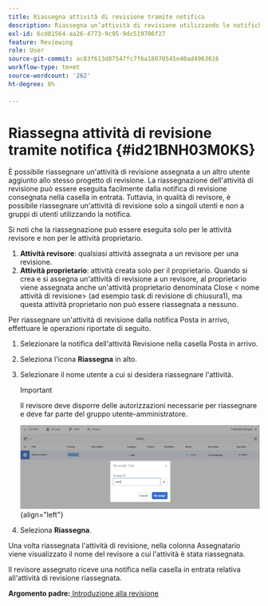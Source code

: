 ```yaml
---
title: Riassegna attività di revisione tramite notifica
description: Riassegna un’attività di revisione utilizzando le notifiche in AEM Guides. Scopri come riassegnare un’attività revisore dalla notifica nella casella in entrata.
exl-id: 6cd01564-aa26-4773-9c95-9dc519706f27
feature: Reviewing
role: User
source-git-commit: ac83f613d87547fc7f6a18070545e40ad4963616
workflow-type: tm+mt
source-wordcount: '262'
ht-degree: 0%

---
```


# Riassegna attività di revisione tramite notifica {#id21BNH03M0KS}

È possibile riassegnare un&#39;attività di revisione assegnata a un altro utente aggiunto allo stesso progetto di revisione. La riassegnazione dell&#39;attività di revisione può essere eseguita facilmente dalla notifica di revisione consegnata nella casella in entrata. Tuttavia, in qualità di revisore, è possibile riassegnare un&#39;attività di revisione solo a singoli utenti e non a gruppi di utenti utilizzando la notifica.

Si noti che la riassegnazione può essere eseguita solo per le attività revisore e non per le attività proprietario.

1. **Attività revisore**: qualsiasi attività assegnata a un revisore per una revisione.
1. **Attività proprietario**: attività creata solo per il proprietario. Quando si crea e si assegna un&#39;attività di revisione a un revisore, al proprietario viene assegnata anche un&#39;attività proprietario denominata Close &lt; nome attività di revisione\> \(ad esempio task di revisione di chiusura1\), ma questa attività proprietario non può essere riassegnata a nessuno.

Per riassegnare un&#39;attività di revisione dalla notifica Posta in arrivo, effettuare le operazioni riportate di seguito.

1. Selezionare la notifica dell&#39;attività Revisione nella casella Posta in arrivo.
1. Seleziona l&#39;icona **Riassegna** in alto.
1. Selezionare il nome utente a cui si desidera riassegnare l&#39;attività.

   >[!IMPORTANT]
   >
   > Il revisore deve disporre delle autorizzazioni necessarie per riassegnare e deve far parte del gruppo utente-amministratore.

   ![](images/reassign-user-inbox.png){align="left"}

1. Seleziona **Riassegna**.

Una volta riassegnata l&#39;attività di revisione, nella colonna Assegnatario viene visualizzato il nome del revisore a cui l&#39;attività è stata riassegnata.

Il revisore assegnato riceve una notifica nella casella in entrata relativa all&#39;attività di revisione riassegnata.

**Argomento padre:**&#x200B;[&#x200B; Introduzione alla revisione](review.md)
